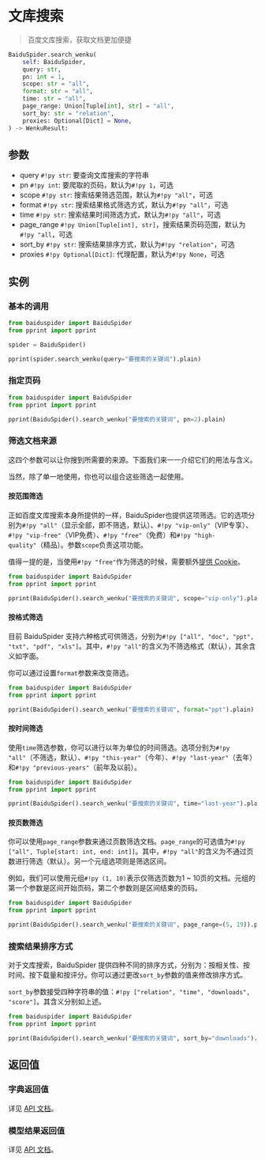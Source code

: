 # 文库搜索

> 百度文库搜索，获取文档更加便捷

```python
BaiduSpider.search_wenku(
    self: BaiduSpider,
    query: str,
    pn: int = 1,
    scope: str = "all",
    format: str = "all",
    time: str = "all",
    page_range: Union[Tuple[int], str] = "all",
    sort_by: str = "relation",
    proxies: Optional[Dict] = None,
) -> WenkuResult:
```

## 参数

- query `#!py str`: 要查询文库搜索的字符串
- pn `#!py int`: 要爬取的页码，默认为`#!py 1`，可选
- scope `#!py str`: 搜索结果筛选范围，默认为`#!py "all"`，可选
- format `#!py str`: 搜索结果格式筛选方式，默认为`#!py "all"`，可选
- time `#!py str`: 搜索结果时间筛选方式，默认为`#!py "all"`，可选
- page_range `#!py Union[Tuple[int], str]`，搜索结果页码范围，默认为`#!py "all`，可选
- sort_by `#!py str`: 搜索结果排序方式，默认为`#!py "relation"`，可选
- proxies `#!py Optional[Dict]`: 代理配置，默认为`#!py None`，可选

## 实例

### 基本的调用

```python
from baiduspider import BaiduSpider
from pprint import pprint

spider = BaiduSpider()

pprint(spider.search_wenku(query="要搜索的关键词").plain)
```

### 指定页码

```python
from baiduspider import BaiduSpider
from pprint import pprint

pprint(BaiduSpider().search_wenku("要搜索的关键词", pn=2).plain)
```

### 筛选文档来源

这四个参数可以让你搜到所需要的来源。下面我们来一一介绍它们的用法与含义。

当然，除了单一地使用，你也可以组合这些筛选一起使用。

#### 按范围筛选

正如百度文库搜索本身所提供的一样，BaiduSpider也提供这项筛选。它的选项分别为`#!py "all"`（显示全部，即不筛选，默认）、`#!py "vip-only"`（VIP专享）、`#!py "vip-free"`（VIP免费）、`#!py "free"`（免费）和`#!py "high-quality"`（精品）。参数`scope`负责这项功能。

值得一提的是，当使用`#!py "free"`作为筛选的时候，需要额外[提供 Cookie](/guide/index.html#设置Cookie)。

```python hl_lines="4"
from baiduspider import BaiduSpider
from pprint import pprint

pprint(BaiduSpider().search_wenku("要搜索的关键词", scope="vip-only").plain)  # 仅显示VIP专享的文档
```

#### 按格式筛选

目前 BaiduSpider 支持六种格式可供筛选，分别为`#!py ["all", "doc", "ppt", "txt", "pdf", "xls"]`。其中，`#!py "all"`的含义为不筛选格式（默认），其余含义如字面。

你可以通过设置`format`参数来改变筛选。

```python hl_lines="4"
from baiduspider import BaiduSpider
from pprint import pprint

pprint(BaiduSpider().search_wenku("要搜索的关键词", format="ppt").plain)  # 仅显示PPT格式的文档
```

#### 按时间筛选

使用`time`筛选参数，你可以进行以年为单位的时间筛选。选项分别为`#!py "all"`（不筛选，默认）、`#!py "this-year"`（今年）、`#!py "last-year"`（去年）和`#!py "previous-years"`（前年及以前）。

```python hl_lines="4"
from baiduspider import BaiduSpider
from pprint import pprint

pprint(BaiduSpider().search_wenku("要搜索的关键词", time="last-year").plain)  # 仅显示去年发布的文档
```

#### 按页数筛选

你可以使用`page_range`参数来通过页数筛选文档。`page_range`的可选值为`#!py ["all", Tuple[start: int, end: int]]`。其中，`#!py "all"`的含义为不通过页数进行筛选（默认）。另一个元组选项则是筛选区间。

例如，我们可以使用元组`#!py (1, 10)`表示仅筛选页数为1 ~ 10页的文档。元组的第一个参数是区间开始页码，第二个参数则是区间结束的页码。

```python hl_lines="4"
from baiduspider import BaiduSpider
from pprint import pprint

pprint(BaiduSpider().search_wenku("要搜索的关键词", page_range=(5, 19)).plain)  # 仅显示页数为5页到19页的文档
```

### 搜索结果排序方式

对于文库搜索，BaiduSpider 提供四种不同的排序方式，分别为：按相关性、按时间、按下载量和按评分。你可以通过更改`sort_by`参数的值来修改排序方式。

`sort_by`参数接受四种字符串的值：`#!py ["relation", "time", "downloads", "score"]`。其含义分别如上述。

```python hl_lines="4"
from baiduspider import BaiduSpider
from pprint import pprint

pprint(BaiduSpider().search_wenku("要搜索的关键词", sort_by="downloads").plain)  # 按下载量排序
```

## 返回值

### 字典返回值

详见 [API 文档](/api/baiduspider/__init__.html#baiduspider.__init__.BaiduSpider.search_wenku)。

### 模型结果返回值

详见 [API 文档](/api/baiduspider/models/wenku.html)。
